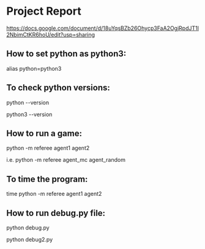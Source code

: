 # Project Report

https://docs.google.com/document/d/18uYqsBZb26Ohycp3FaA2OgjRpdJT1l2NbimCtKR6hoU/edit?usp=sharing

## How to set python as python3:

alias python=python3

## To check python versions:

python --version

python3 --version

## How to run a game:

python -m referee agent1 agent2

i.e. python -m referee agent_mc agent_random

## To time the program:

time python -m referee agent1 agent2

## How to run debug.py file:

python debug.py

python debug2.py